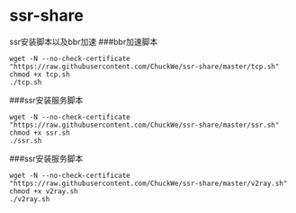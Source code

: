 # ssr-share
ssr安装脚本以及bbr加速
###bbr加速脚本
```shell
wget -N --no-check-certificate "https://raw.githubusercontent.com/ChuckWe/ssr-share/master/tcp.sh"
chmod +x tcp.sh
./tcp.sh
```
###ssr安装服务脚本
```shell
wget -N --no-check-certificate "https://raw.githubusercontent.com/ChuckWe/ssr-share/master/ssr.sh"
chmod +x ssr.sh
./ssr.sh
```

###ssr安装服务脚本
```shell
wget -N --no-check-certificate "https://raw.githubusercontent.com/ChuckWe/ssr-share/master/v2ray.sh"
chmod +x v2ray.sh
./v2ray.sh
```
